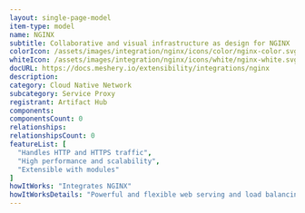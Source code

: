 ```yaml
---
layout: single-page-model
item-type: model
name: NGINX
subtitle: Collaborative and visual infrastructure as design for NGINX
colorIcon: /assets/images/integration/nginx/icons/color/nginx-color.svg
whiteIcon: /assets/images/integration/nginx/icons/white/nginx-white.svg
docURL: https://docs.meshery.io/extensibility/integrations/nginx
description: 
category: Cloud Native Network
subcategory: Service Proxy
registrant: Artifact Hub
components: 
componentsCount: 0
relationships: 
relationshipsCount: 0
featureList: [
  "Handles HTTP and HTTPS traffic",
  "High performance and scalability",
  "Extensible with modules"
]
howItWorks: "Integrates NGINX"
howItWorksDetails: "Powerful and flexible web serving and load balancing in Kubernetes"
---
```

